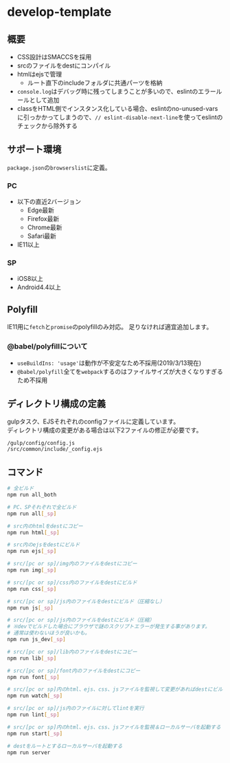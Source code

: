 # develop-template

## 概要
* CSS設計はSMACCSを採用
* srcのファイルをdestにコンパイル
* htmlはejsで管理
  * ルート直下のincludeフォルダに共通パーツを格納
* ```console.log```はデバッグ時に残ってしまうことが多いので、eslintのエラールールとして追加
* classをHTML側でインスタンス化している場合、eslintのno-unused-varsに引っかかってしまうので、```// eslint-disable-next-line```を使ってeslintのチェックから除外する

## サポート環境
```package.json```の```browserslist```に定義。

### PC
 * 以下の直近2バージョン
   * Edge最新
   * Firefox最新
   * Chrome最新
   * Safari最新
 * IE11以上
### SP
 * iOS8以上
 * Android4.4以上

## Polyfill
IE11用に```fetch```と```promise```のpolyfillのみ対応。
足りなければ適宜追加します。
### @babel/polyfillについて
  * ```useBuildIns: 'usage'```は動作が不安定なため不採用(2019/3/13現在)
  * ```@babel/polyfill```全てを```webpack```するのはファイルサイズが大きくなりすぎるため不採用

## ディレクトリ構成の定義
gulpタスク、EJSそれぞれのconfigファイルに定義しています。  
ディレクトリ構成の変更がある場合は以下2ファイルの修正が必要です。
```
/gulp/config/config.js
/src/common/include/_config.ejs
```

## コマンド
```bash
# 全ビルド
npm run all_both

# PC、SPそれぞれで全ビルド
npm run all[_sp]

# src内のhtmlをdestにコピー
npm run html[_sp]

# src内のejsをdestにビルド
npm run ejs[_sp]

# src/[pc or sp]/img内のファイルをdestにコピー
npm run img[_sp]

# src/[pc or sp]/css内のファイルをdestにビルド
npm run css[_sp]

# src/[pc or sp]/js内のファイルをdestにビルド（圧縮なし）
npm run js[_sp]

# src/[pc or sp]/js内のファイルをdestにビルド（圧縮）
# ※devでビルドした場合にブラウザで謎のスクリプトエラーが発生する事があります。
# 通常は使わないほうが良いかも。
npm run js_dev[_sp]

# src/[pc or sp]/lib内のファイルをdestにコピー
npm run lib[_sp]

# src/[pc or sp]/font内のファイルをdestにコピー
npm run font[_sp]

# src/[pc or sp]内のhtml、ejs、css、jsファイルを監視して変更があればdestにビルド、またはコピー
npm run watch[_sp]

# src/[pc or sp]/js内のファイルに対してlintを実行
npm run lint[_sp]

# src/[pc or sp]内のhtml、ejs、css、jsファイルを監視＆ローカルサーバを起動する
npm run start[_sp]

# destをルートとするローカルサーバを起動する
npm run server
```
